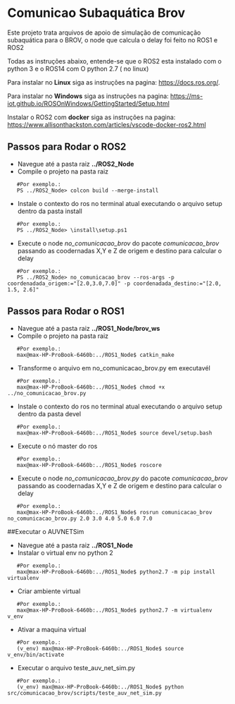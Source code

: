 # Comunicao Subaquática Brov
Este projeto trata arquivos de apoio de simulação de comunicação subaquática para o BROV, o node que calcula o delay foi feito no ROS1 e ROS2

Todas as instruções abaixo, entende-se que o ROS2 esta instalado com o python 3 e o ROS14 com O python 2.7 ( no linux)

Para instalar no **Linux** siga as instruções na pagina: https://docs.ros.org/.

Para instalar no **Windows** siga as instruções na pagina: https://ms-iot.github.io/ROSOnWindows/GettingStarted/Setup.html 

Instalar o ROS2 com  **docker** siga as instruções na pagina: https://www.allisonthackston.com/articles/vscode-docker-ros2.html 

## Passos para Rodar o ROS2
   * Navegue até a pasta raiz **../ROS2_Node**
   * Compile o projeto na pasta raiz
~~~console
   #Por exemplo.: 
   PS ../ROS2_Node> colcon build --merge-install
~~~
   * Instale o contexto do ros no terminal atual executando o arquivo setup dentro da pasta install 
~~~console
   #Por exemplo.: 
   PS ../ROS2_Node> \install\setup.ps1
~~~   
   * Execute o node *no_comunicacao_brov* do pacote *comunicacao_brov* passando as coodernadas X,Y e Z de origem e destino para calcular o delay
~~~console
   #Por exemplo.: 
   PS ../ROS2_Node> no_comunicacao_brov --ros-args -p coordenadada_origem:="[2.0,3.0,7.0]" -p coordenadada_destino:="[2.0, 1.5, 2.6]"
~~~ 

## Passos para Rodar o ROS1
   * Navegue até a pasta raiz **../ROS1_Node/brov_ws**
   * Compile o projeto na pasta raiz
~~~console
   #Por exemplo.: 
   max@max-HP-ProBook-6460b:../ROS1_Node$ catkin_make
~~~ 
   * Transforme o arquivo em no_comunicacao_brov.py em executavél
~~~console
   #Por exemplo.: 
   max@max-HP-ProBook-6460b:../ROS1_Node$ chmod +x ../no_comunicacao_brov.py
~~~ 
   * Instale o contexto do ros no terminal atual executando o arquivo setup dentro da pasta devel 
~~~console
   #Por exemplo.: 
   max@max-HP-ProBook-6460b:../ROS1_Node$ source devel/setup.bash
~~~   
   * Execute o nó master do ros
~~~console
   #Por exemplo.: 
   max@max-HP-ProBook-6460b:../ROS1_Node$ roscore
~~~   
   * Execute o node *no_comunicacao_brov.py* do pacote *comunicacao_brov* passando as coodernadas X,Y e Z de origem e destino para calcular o delay
~~~console
   #Por exemplo.: 
   max@max-HP-ProBook-6460b:../ROS1_Node$ rosrun comunicacao_brov no_comunicacao_brov.py 2.0 3.0 4.0 5.0 6.0 7.0
~~~

##Executar o AUVNETSim
* Navegue até a pasta raiz **../ROS1_Node**
* Instalar o virtual env no python 2
~~~console
   #Por exemplo.: 
   max@max-HP-ProBook-6460b:../ROS1_Node$ python2.7 -m pip install virtualenv
~~~
* Criar ambiente virtual
~~~console
   #Por exemplo.: 
   max@max-HP-ProBook-6460b:../ROS1_Node$ python2.7 -m virtualenv v_env
~~~
* Ativar a maquina virtual
~~~console
   #Por exemplo.: 
   (v_env) max@max-HP-ProBook-6460b:../ROS1_Node$ source v_env/bin/activate
~~~
* Executar o arquivo teste_auv_net_sim.py
~~~console
   #Por exemplo.: 
   (v_env) max@max-HP-ProBook-6460b:../ROS1_Node$ python src/comunicacao_brov/scripts/teste_auv_net_sim.py
~~~